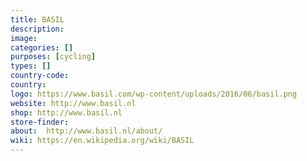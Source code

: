 ```yaml
---
title: BASIL
description:
image:
categories: []
purposes: [cycling]
types: []
country-code:
country:
logo: https://www.basil.com/wp-content/uploads/2016/06/basil.png
website: http://www.basil.nl
shop: http://www.basil.nl
store-finder:
about:  http://www.basil.nl/about/
wiki: https://en.wikipedia.org/wiki/BASIL
---
```

